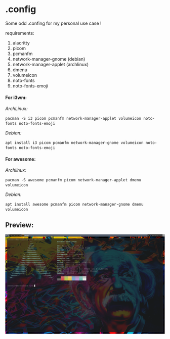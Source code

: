# .config

Some odd .confing for my personal use case !

requirements:

1. alacritty
2. picom
3. pcmanfm
4. network-manager-gnome (debian)
5. network-manager-applet (archlinux)
6. dmenu
7. volumeicon
8. noto-fonts
9. noto-fonts-emoji

#### For i3wm:

*ArchLinux:*
```
pacman -S i3 picom pcmanfm network-manager-applet volumeicon noto-fonts noto-fonts-emoji
```
*Debian:*
```
apt install i3 picom pcmanfm network-manager-gnome volumeicon noto-fonts noto-fonts-emoji
```

#### For awesome:
*Archlinux:*
```
pacman -S awesome pcmanfm picom network-manager-applet dmenu volumeicon
```
*Debian:*
```
apt install awesome pcmanfm picom network-manager-gnome dmenu volumeicon
```


## Preview:

![preview](https://raw.githubusercontent.com/hedho/.config/main/screenshot/screenshot.png)
